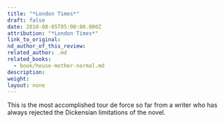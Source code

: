 ```yaml
---
title: "*London Times*"
draft: false
date: 2010-08-05T05:00:00.000Z
attribution: "*London Times*"
link_to_original:
nd_author_of_this_review:
related_author: .md
related_books:
  - book/house-mother-normal.md
description:
weight:
layout: none
---
```

This is the most accomplished tour de force so far from a writer who has always rejected the Dickensian limitations of the novel.

